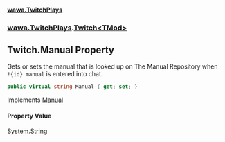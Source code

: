 #### [wawa.TwitchPlays](index.md 'index')
### [wawa.TwitchPlays](wawa.TwitchPlays.md 'wawa.TwitchPlays').[Twitch&lt;TMod&gt;](Twitch{TMod}.md 'wawa.TwitchPlays.Twitch<TMod>')

## Twitch<TMod>.Manual Property

Gets or sets the manual that is looked up on The Manual Repository when  
`!{id} manual` is entered into chat.

```csharp
public virtual string Manual { get; set; }
```

Implements [Manual](ITwitchDeclarable.Manual.md 'wawa.TwitchPlays.ITwitchDeclarable.Manual')

#### Property Value
[System.String](https://docs.microsoft.com/en-us/dotnet/api/System.String 'System.String')